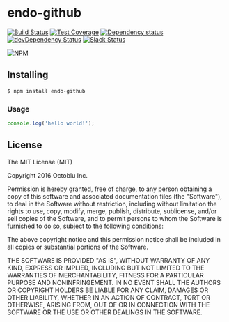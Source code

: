 # endo-github

[![Build Status](https://travis-ci.org/octoblu/endo-github.svg?branch=master)](https://travis-ci.org/octoblu/endo-github)
[![Test Coverage](https://codecov.io/gh/octoblu/endo-github/branch/master/graph/badge.svg)](https://codecov.io/gh/octoblu/endo-github)
[![Dependency status](http://img.shields.io/david/octoblu/endo-github.svg?style=flat)](https://david-dm.org/octoblu/endo-github)
[![devDependency Status](http://img.shields.io/david/dev/octoblu/endo-github.svg?style=flat)](https://david-dm.org/octoblu/endo-github#info=devDependencies)
[![Slack Status](http://community-slack.octoblu.com/badge.svg)](http://community-slack.octoblu.com)

[![NPM](https://nodei.co/npm/endo-github.svg?style=flat)](https://npmjs.org/package/endo-github)


## Installing

```bash
$ npm install endo-github
```

### Usage

```javascript
console.log('hello world!');
```

## License

The MIT License (MIT)

Copyright 2016 Octoblu Inc.

Permission is hereby granted, free of charge, to any person obtaining a copy
of this software and associated documentation files (the "Software"), to deal
in the Software without restriction, including without limitation the rights
to use, copy, modify, merge, publish, distribute, sublicense, and/or sell
copies of the Software, and to permit persons to whom the Software is
furnished to do so, subject to the following conditions:

The above copyright notice and this permission notice shall be included in
all copies or substantial portions of the Software.

THE SOFTWARE IS PROVIDED "AS IS", WITHOUT WARRANTY OF ANY KIND, EXPRESS OR
IMPLIED, INCLUDING BUT NOT LIMITED TO THE WARRANTIES OF MERCHANTABILITY,
FITNESS FOR A PARTICULAR PURPOSE AND NONINFRINGEMENT. IN NO EVENT SHALL THE
AUTHORS OR COPYRIGHT HOLDERS BE LIABLE FOR ANY CLAIM, DAMAGES OR OTHER
LIABILITY, WHETHER IN AN ACTION OF CONTRACT, TORT OR OTHERWISE, ARISING FROM,
OUT OF OR IN CONNECTION WITH THE SOFTWARE OR THE USE OR OTHER DEALINGS IN
THE SOFTWARE.
